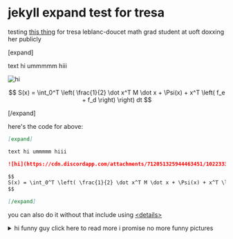 # jekyll expand test for tresa

$$
\newcommand{\Tresa}{\mathcal{TRESA}}
$$

testing [this thing](https://jekyllcodex.org/without-plugin/text-expand/#) for tresa leblanc-doucet math grad student at uoft doxxing her publicly

[expand]

text hi ummmmm hiii

![hi](https://cdn.discordapp.com/attachments/712051325944463451/1022333027185074300/unknown.png)

$$
S(x) = \int_0^T \left( \frac{1}{2} \dot x^T M \dot x + \Psi(x) + x^T \left( f_e + f_d \right) \right) dt
$$

[/expand]


here's the code for above:

```markdown
[expand]

text hi ummmmm hiii

![hi](https://cdn.discordapp.com/attachments/712051325944463451/1022333027185074300/unknown.png)

$$
S(x) = \int_0^T \left( \frac{1}{2} \dot x^T M \dot x + \Psi(x) + x^T \left( f_e + f_d \right) \right) dt
$$

[/expand]
```

you can also do it without that include using [\<details\>](https://developer.mozilla.org/en-US/docs/Web/HTML/Element/details)

<details>
	<summary>hi funny guy click here to read more i promise no more funny pictures</summary>
	<p>
	some mroe text :shy:

	![hi](https://cdn.discordapp.com/attachments/991193607115657337/1016860874469810186/20220906_182238.jpg)

	$$
	e^{i\pi} + 1 = 0
	$$

	i defined a `\R` command so i could write $\Tresa \Tresa \Tresa \Tresa \Tresa$ without typing `\mathcal{Tresa}` 7 times
	</p>
</details>
